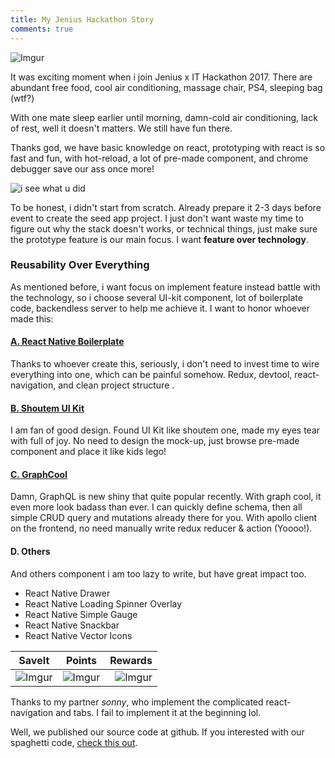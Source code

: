 ```yaml
---
title: My Jenius Hackathon Story
comments: true
---
```

![Imgur](http://i.imgur.com/CNMghOD.jpg?1)

It was exciting moment when i join Jenius x IT Hackathon 2017. There are abundant free food, cool air conditioning, massage chair, PS4, sleeping bag (wtf?)

With one mate sleep earlier until morning, damn-cold air conditioning, lack of rest, well it doesn't matters. We still have fun there.

Thanks god, we have basic knowledge on react, prototyping with react is so fast and fun, with hot-reload, a lot of pre-made component, and chrome debugger save our ass once more!

![i see what u did](http://s2.quickmeme.com/img/59/5930d53077224509180a57bc6b13c87c69c91fb431f8edd81f45dd938a3352c0.jpg)

To be honest, i didn't start from scratch. Already prepare it 2-3 days before event to create the seed app project. 
I just don't want waste my time to figure out why the stack doesn't works, or technical things, just make sure the prototype feature is our main focus.
I want **feature over technology**.

### Reusability Over Everything
As mentioned before, i want focus on implement feature instead battle with the technology, so i choose several UI-kit component, lot of boilerplate code, backendless server to help me achieve it.
I want to honor whoever made this:

#### [A. React Native Boilerplate](https://github.com/jhen0409/react-native-boilerplate)
Thanks to whoever create this, seriously, i don't need to invest time to wire everything into one, which can be painful somehow. Redux, devtool, react-navigation, and clean project structure .

#### [B. Shoutem UI Kit](https://github.com/shoutem/ui)
I am fan of good design. Found UI Kit like shoutem one, made my eyes tear with full of joy. No need to design the mock-up, just browse pre-made component and place it like kids lego!

#### [C. GraphCool](https://graph.cool)
Damn, GraphQL is new shiny that quite popular recently. With graph cool, it even more look badass than ever. I can quickly define schema, then all simple CRUD query and mutations already there for you. With apollo client on the frontend, no need manually write redux reducer & action (Yoooo!). 

#### D. Others
And others component i am too lazy to write, but have great impact too.
- React Native Drawer
- React Native Loading Spinner Overlay
- React Native Simple Gauge
- React Native Snackbar
- React Native Vector Icons

| SaveIt        | Points           | Rewards |
| ------------- |:-------------:| -----:|
|![Imgur](http://i.imgur.com/Mc4Ytok.png)|![Imgur](http://i.imgur.com/H6VJyWp.png)|![Imgur](http://i.imgur.com/LVbcuIh.png)|

Thanks to my partner _sonny_, who implement the complicated react-navigation and tabs. I fail to implement it at the beginning lol.

Well, we published our source code at github. If you interested with our spaghetti code, [check this out](https://github.com/putuyoga/jenius-rewards-hackathon).
